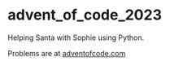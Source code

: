 # advent_of_code_2023

Helping Santa with Sophie using Python.

Problems are at [adventofcode.com](https://adventofcode.com/)